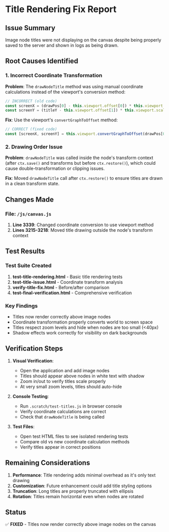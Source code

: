 # Title Rendering Fix Report

## Issue Summary
Image node titles were not displaying on the canvas despite being properly saved to the server and shown in logs as being drawn.

## Root Causes Identified

### 1. Incorrect Coordinate Transformation
**Problem**: The `drawNodeTitle` method was using manual coordinate calculations instead of the viewport's conversion method:
```javascript
// INCORRECT (old code)
const screenX = (drawPos[0] - this.viewport.offset[0]) * this.viewport.scale;
const screenY = (titleY - this.viewport.offset[1]) * this.viewport.scale;
```

**Fix**: Use the viewport's `convertGraphToOffset` method:
```javascript
// CORRECT (fixed code)
const [screenX, screenY] = this.viewport.convertGraphToOffset(drawPos[0], titleY);
```

### 2. Drawing Order Issue
**Problem**: `drawNodeTitle` was called inside the node's transform context (after `ctx.save()` and transforms but before `ctx.restore()`), which could cause double-transformation or clipping issues.

**Fix**: Moved `drawNodeTitle` call after `ctx.restore()` to ensure titles are drawn in a clean transform state.

## Changes Made

### File: `/js/canvas.js`

1. **Line 3339**: Changed coordinate conversion to use viewport method
2. **Lines 3215-3218**: Moved title drawing outside the node's transform context

## Test Results

### Test Suite Created
1. **test-title-rendering.html** - Basic title rendering tests
2. **test-title-issue.html** - Coordinate transform analysis
3. **verify-title-fix.html** - Before/after comparison
4. **test-final-verification.html** - Comprehensive verification

### Key Findings
- Titles now render correctly above image nodes
- Coordinate transformation properly converts world to screen space
- Titles respect zoom levels and hide when nodes are too small (<40px)
- Shadow effects work correctly for visibility on dark backgrounds

## Verification Steps

1. **Visual Verification**:
   - Open the application and add image nodes
   - Titles should appear above nodes in white text with shadow
   - Zoom in/out to verify titles scale properly
   - At very small zoom levels, titles should auto-hide

2. **Console Testing**:
   - Run `.scratch/test-titles.js` in browser console
   - Verify coordinate calculations are correct
   - Check that `drawNodeTitle` is being called

3. **Test Files**:
   - Open test HTML files to see isolated rendering tests
   - Compare old vs new coordinate calculation methods
   - Verify titles appear in correct positions

## Remaining Considerations

1. **Performance**: Title rendering adds minimal overhead as it's only text drawing
2. **Customization**: Future enhancement could add title styling options
3. **Truncation**: Long titles are properly truncated with ellipsis
4. **Rotation**: Titles remain horizontal even when nodes are rotated

## Status
✅ **FIXED** - Titles now render correctly above image nodes on the canvas